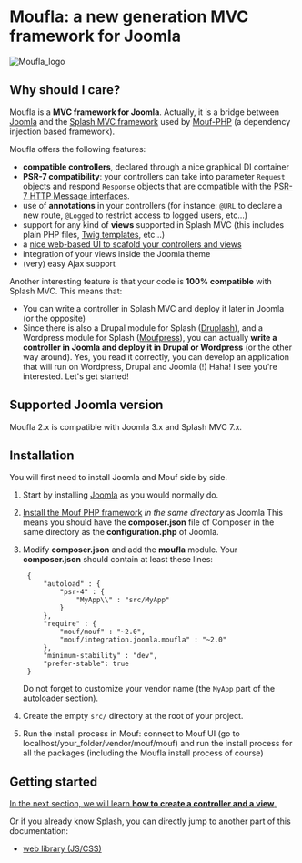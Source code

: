 Moufla: a new generation MVC framework for Joomla
=================================================

![Moufla_logo](logo.jpg "Moufla!")


Why should I care?
------------------

Moufla is a **MVC framework for Joomla**. Actually, it is a bridge between [Joomla](http://joomla.org/) and
the [Splash MVC framework](http://mouf-php.com/packages/mouf/mvc.splash/index.md) 
used by [Mouf-PHP](http://mouf-php.com) (a dependency injection based framework).

Moufla offers the following features:

- **compatible controllers**, declared through a nice graphical DI container
- **PSR-7 compatibility**: your controllers can take into parameter `Request` objects and respond `Response` objects
  that are compatible with the [PSR-7 HTTP Message interfaces](http://www.php-fig.org/psr/psr-7/).
- use of **annotations** in your controllers (for instance: `@URL` to declare a new route, `@Logged` to restrict access to logged users, etc...)
- support for any kind of **views** supported in Splash MVC (this includes plain PHP files, [Twig templates](http://twig.sensiolabs.org/), etc...)
- a [nice web-based UI to scafold your controllers and views](http://mouf-php.com/packages/mouf/mvc.splash/doc/writing_controllers.md)
- integration of your views inside the Joomla theme
- (very) easy Ajax support

Another interesting feature is that your code is **100% compatible** with Splash MVC. This means that:

- You can write a controller in Splash MVC and deploy it later in Joomla (or the opposite)
- Since there is also a Drupal module for Splash ([Druplash](http://mouf-php.com/packages/mouf/integration.drupal.druplash/README.md)),
  and a Wordpress module for Splash ([Moufpress](http://mouf-php.com/packages/mouf/integration.wordpress.moufpress/README.md)),
  you can actually **write a controller in Joomla and deploy it in Drupal or Wordpress** (or the other way around).
  Yes, you read it correctly, you can develop an application that will run on Wordpress, Drupal and Joomla (!)
  Haha! I see you're interested. Let's get started!

Supported Joomla version
------------------------

Moufla 2.x is compatible with Joomla 3.x and Splash MVC 7.x.

Installation
------------

You will first need to install Joomla and Mouf side by side.

1. Start by installing [Joomla](http://joomla.org/) as you would normally do.
2. [Install the Mouf PHP framework](http://mouf-php.com/packages/mouf/mouf/doc/installing_mouf.md) _in the same directory_ as Joomla
   This means you should have the **composer.json** file of Composer in the same directory as the **configuration.php** of Joomla.
3. Modify **composer.json** and add the **moufla** module. Your **composer.json** should contain at least these lines: 

		{
			"autoload" : {
				"psr-4" : {
					"MyApp\\" : "src/MyApp"
				}
			},
			"require" : {
				"mouf/mouf" : "~2.0",
				"mouf/integration.joomla.moufla" : "~2.0"
			},
			"minimum-stability" : "dev",
			"prefer-stable": true
		}

   Do not forget to customize your vendor name (the `MyApp` part of the autoloader section).
4. Create the empty `src/` directory at the root of your project.
5. Run the install process in Mouf: connect to Mouf UI (go to localhost/your_folder/vendor/mouf/mouf) 
   and run the install process for all the packages  (including the Moufla install process of course)


Getting started
---------------

[In the next section, we will learn **how to create a controller and a view**.](doc/mvc.md)

Or if you already know Splash, you can directly jump to another part of this documentation:

- [web library (JS/CSS)](doc/scripts-and-styles.md)

